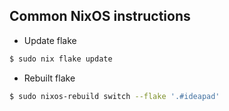 ## Common NixOS instructions

* Update flake

``` sh
$ sudo nix flake update
```

* Rebuilt flake

``` sh
$ sudo nixos-rebuild switch --flake '.#ideapad'
```
